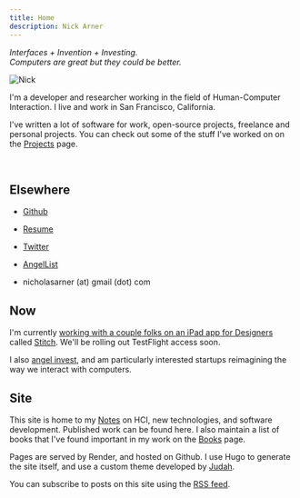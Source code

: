 ```yaml
---
title: Home
description: Nick Arner
---
```


<i>Interfaces + Invention + Investing.<br>Computers are great but they could be better.</i>

![Nick](/headshot.jpg "l-float") 

I'm a developer and researcher working in the field of Human-Computer Interaction.  I live and work in San Francisco, California. 

I've written a lot of software for work, open-source projects, freelance and personal projects. You can check out some of the stuff I've worked on on the [Projects](/projects_and_work) page.

&nbsp;


## Elsewhere

 - [Github](https://github.com/narner)

 - [Resume](/NFA-Resume.pdf)

 - [Twitter](https://twitter.com/nickarner)

 - [AngelList](https://wellfound.com/p/nicholas-arner)

 - nicholasarner (at) gmail (dot) com

   


## Now

I'm currently [working with a couple folks on an iPad app for Designers](https://twitter.com/adammenges/status/1699093455371477343?s=20) called [Stitch](https://stitchdesign.app). We'll be rolling out TestFlight access soon.

I also [angel invest](/investing), and am particularly interested startups reimagining the way we interact with computers.



## Site

This site is home to my [Notes](/notes) on HCI, new technologies, and software development. Published work can be found here. I also maintain a list of books that I've found important in my work on the [Books](/books) page.

Pages are served by Render, and hosted on Github. I use Hugo to generate the site itself, and use a custom theme developed by [Judah](https://webcraft.joodaloop.com).

You can subscribe to posts on this site using the [RSS feed](/index.xml). 